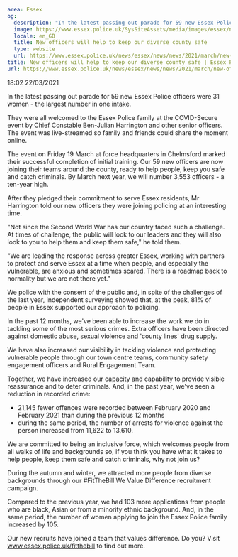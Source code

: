 ```yaml
area: Essex
og:
  description: "In the latest passing out parade for 59 new Essex Police officers were 31 women \u2013 the largest number in one intake."
  image: https://www.essex.police.uk/SysSiteAssets/media/images/essex/news/news/2021/03-march/passing-out-parade-190321-600x300.jpg?crop=(15,0,585,300)&amp;w=600&amp;h=300&amp;scale=both
  locale: en_GB
  title: New officers will help to keep our diverse county safe
  type: website
  url: https://www.essex.police.uk/news/essex/news/news/2021/march/new-officers/
title: New officers will help to keep our diverse county safe | Essex Police
url: https://www.essex.police.uk/news/essex/news/news/2021/march/new-officers/
```

18:02 22/03/2021

In the latest passing out parade for 59 new Essex Police officers were 31 women - the largest number in one intake.

They were all welcomed to the Essex Police family at the COVID-Secure event by Chief Constable Ben-Julian Harrington and other senior officers. The event was live-streamed so family and friends could share the moment online.

The event on Friday 19 March at force headquarters in Chelmsford marked their successful completion of initial training. Our 59 new officers are now joining their teams around the county, ready to help people, keep you safe and catch criminals. By March next year, we will number 3,553 officers - a ten-year high.

After they pledged their commitment to serve Essex residents, Mr Harrington told our new officers they were joining policing at an interesting time.

"Not since the Second World War has our country faced such a challenge. At times of challenge, the public will look to our leaders and they will also look to you to help them and keep them safe," he told them.

"We are leading the response across greater Essex, working with partners to protect and serve Essex at a time when people, and especially the vulnerable, are anxious and sometimes scared. There is a roadmap back to normality but we are not there yet."

We police with the consent of the public and, in spite of the challenges of the last year, independent surveying showed that, at the peak, 81% of people in Essex supported our approach to policing.

In the past 12 months, we've been able to increase the work we do in tackling some of the most serious crimes. Extra officers have been directed against domestic abuse, sexual violence and 'county lines' drug supply.

We have also increased our visibility in tackling violence and protecting vulnerable people through our town centre teams, community safety engagement officers and Rural Engagement Team.

Together, we have increased our capacity and capability to provide visible reassurance and to deter criminals. And, in the past year, we've seen a reduction in recorded crime:

 * 21,145 fewer offences were recorded between February 2020 and February 2021 than during the previous 12 months
 * during the same period, the number of arrests for violence against the person increased from 11,622 to 13,610.

We are committed to being an inclusive force, which welcomes people from all walks of life and backgrounds so, if you think you have what it takes to help people, keep them safe and catch criminals, why not join us?

During the autumn and winter, we attracted more people from diverse backgrounds through our #FitTheBill We Value Difference recruitment campaign.

Compared to the previous year, we had 103 more applications from people who are black, Asian or from a minority ethnic background. And, in the same period, the number of women applying to join the Essex Police family increased by 105.

Our new recruits have joined a team that values difference. Do you? Visit www.essex.police.uk/fitthebill to find out more.
